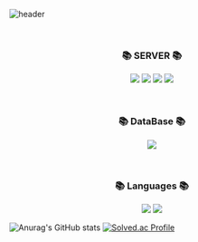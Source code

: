 ![header](https://capsule-render.vercel.app/api?type=shark&color=auto&height=250&section=header&text=SeungMin's%20GitHub&fontSize=70&animation=scaleIn)
<!--
**alpin87/alpin87** is a ✨ _special_ ✨ repository because its `README.md` (this file) appears on your GitHub profile.

Here are some ideas to get you started:

- 🔭 I’m currently working on ...
- 🌱 I’m currently learning ...
- 👯 I’m looking to collaborate on ...
- 🤔 I’m looking for help with ...
- 💬 Ask me about ...
- 📫 How to reach me: ...
- 😄 Pronouns: ...
- ⚡ Fun fact: ...
-->
<br>
<h3 align="center"><b>📚 SERVER  📚</b></h3>
<p align="center">
<a href="https://github.com/alpin87/alpin87" target="_blank"><img src="https://img.shields.io/badge/Linux-FCC624?style=for-the-badge&logo=Linux&logoColor=white"/></a>
<a href="https://github.com/alpin87/alpin87" target="_blank"><img src="https://img.shields.io/badge/CentOS-262577?style=for-the-badge&logo=CentOS&logoColor=white"/></a>
<a href="https://github.com/alpin87/alpin87" target="_blank"><img src="https://img.shields.io/badge/docker-%230db7ed.svg?style=for-the-badge&logo=docker&logoColor=white"/></a>
<a href="https://github.com/alpin87/alpin87" target="_blank"><img src="https://img.shields.io/badge/AWS-%23FF9900.svg?style=for-the-badge&logo=amazon-aws&logoColor=white"/></a>
</p>
<br>

<h3 align="center"><b>📚 DataBase 📚</b></h3>
<p align="center">
<a href="https://github.com/alpin87/alpin87" target="_blank" align="center"><img src="https://img.shields.io/badge/MySQL-4479A1?style=for-the-badge&logo=MySQL&logoColor=white"/></a>
<p>
<br>

<h3 align="center"><b>📚 Languages 📚</b></h3>
<p align="center">
<a href="https://github.com/alpin87/alpin87" target="_blank" align="center"><img src="https://img.shields.io/badge/java-%23ED8B00.svg?style=for-the-badge&logo=openjdk&logoColor=white"/></a>
<a href="https://github.com/alpin87/alpin87" target="_blank" align="center"><img src="https://img.shields.io/badge/python-3670A0?style=for-the-badge&logo=python&logoColor=ffdd54"/></a>
</p>

![Anurag's GitHub stats](https://github-readme-stats.vercel.app/api?username=alpin87&show_icons=true&theme=radical)
[![Solved.ac Profile](http://mazassumnida.wtf/api/v2/generate_badge?boj=alpin87)](https://solved.ac/alpin87/)
